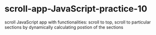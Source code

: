 # scroll-app-JavaScript-practice-10
scroll JavaScript app with functionalities: scroll to top, scroll to particular sections by dynamically calculating postion of the sections
